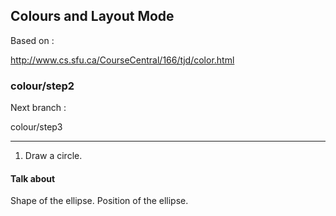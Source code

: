 Colours and Layout Mode
-----------------------

Based on :

http://www.cs.sfu.ca/CourseCentral/166/tjd/color.html

### colour/step2

Next branch :

colour/step3

---

1.  Draw a circle.

#### Talk about

Shape of the ellipse.
Position of the ellipse.